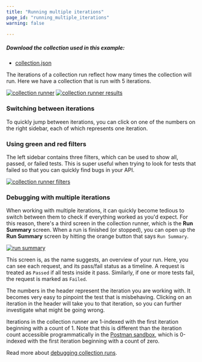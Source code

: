 ```yaml
---
title: "Running multiple iterations"
page_id: "running_multiple_iterations"
warning: false

---
```


##### Download the collection used in this example:

   * [collection.json](https://assets.postman.com/postman-docs/59037885.json)

The iterations of a collection run reflect how many times the collection will run. Here we have a collection that is run with 5 iterations.

[![collection runner](https://assets.postman.com/postman-docs/59039044.png)](https://assets.postman.com/postman-docs/59039044.png)
[![collection runner results](https://assets.postman.com/postman-docs/59039058.png)](https://assets.postman.com/postman-docs/59039058.png)

### Switching between iterations

To quickly jump between iterations, you can click on one of the numbers on the right sidebar, each of which represents one iteration.

### Using green and red filters

The left sidebar contains three filters, which can be used to show all, passed, or failed tests. This is super useful when trying to look for tests that failed so that you can quickly find bugs in your API.

[![collection runner filters](https://assets.postman.com/postman-docs/59039741.png)](https://assets.postman.com/postman-docs/59039741.png)

### Debugging with multiple iterations

When working with multiple iterations, it can quickly become tedious to switch between them to check if everything worked as you'd expect. For this reason, there's a third screen in the collection runner, which is the **Run Summary** screen. When a run is finished (or stopped), you can open up the **Run Summary** screen by hitting the orange button that says `Run Summary`.

[![run summary](https://assets.postman.com/postman-docs/59039072.png)](https://assets.postman.com/postman-docs/59039072.png)

This screen is, as the name suggests, an overview of your run. Here, you can see each request, and its pass/fail status as a timeline. A request is treated as `Passed` if all tests inside it pass. Similarly, if one or more tests fail, the request is marked as `Failed`.

The numbers in the header represent the iteration you are working with. It becomes very easy to pinpoint the test that is misbehaving. Clicking on an iteration in the header will take you to that iteration, so you can further investigate what might be going wrong. 

Iterations in the collection runner are 1-indexed with the first iteration beginning with a count of 1. Note that this is different than the iteration count accessible programmatically in the [Postman sandbox](https://learning.getpostman.com/docs/postman/scripts/postman_sandbox_api_reference/), which is 0-indexed with the first iteration beginning with a count of zero.

Read more about [debugging collection runs](https://learning.getpostman.com/docs/postman/collection_runs/debugging_a_collection_run/).
